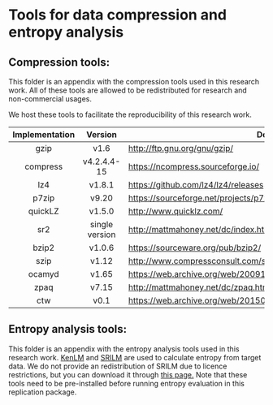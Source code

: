 # Tools for data compression and entropy analysis

## Compression tools:

This folder is an appendix with the compression tools used in this research work. All of these tools are allowed to be redistributed for research and non-commercial usages.

We host these tools to facilitate the reproducibility of this research work.

| Implementation| Version       | Download link                                                                      |
| :-----------: | :-----------: | -----------------------------------------------------------------------------------|
| gzip          | v1.6          | http://ftp.gnu.org/gnu/gzip/                                                       |
| compress      | v4.2.4.4-15   | https://ncompress.sourceforge.io/                                                  |
| lz4           | v1.8.1        | https://github.com/lz4/lz4/releases                                                |
| p7zip         | v9.20         | https://sourceforge.net/projects/p7zip/files/p7zip/                                |
| quickLZ       | v1.5.0        | http://www.quicklz.com/                                                            |
| sr2           | single version| http://mattmahoney.net/dc/index.html#sr2                                           |
| bzip2         | v1.0.6        | https://sourceware.org/pub/bzip2/                                                  |
| szip          | v1.12         | http://www.compressconsult.com/szip/#download                                      |
| ocamyd        | v1.65         | https://web.archive.org/web/20091026235047/http://de.geocities.com/ocamyd/         |
| zpaq          | v7.15         | http://mattmahoney.net/dc/zpaq.html                                                |
| ctw           | v0.1          | https://web.archive.org/web/20150302190939/http://www.ele.tue.nl/ctw/              |

## Entropy analysis tools:

This folder is an appendix with the entropy analysis tools used in this research work.
[KenLM](https://kheafield.com/code/kenlm/) and [SRILM](http://www.speech.sri.com/projects/srilm/) are used to calculate entropy from target data.
We do not provide an redistribution of SRILM due to licence restrictions, but you can download it through [this page.](http://www.speech.sri.com/projects/srilm/download.html)
Note that these tools need to be pre-installed before running entropy evaluation in this replication package.
